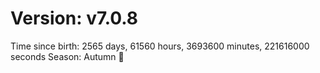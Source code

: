 # Version: v7.0.8
Time since birth: 2565 days, 61560 hours, 3693600 minutes, 221616000 seconds
Season: Autumn 🍁
